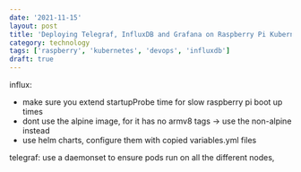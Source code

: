 ```yaml
---
date: '2021-11-15'
layout: post
title: 'Deploying Telegraf, InfluxDB and Grafana on Raspberry Pi Kubernetes cluster'
category: technology
tags: ['raspberry', 'kubernetes', 'devops', 'influxdb']
draft: true
---
```


influx:

-   make sure you extend startupProbe time for slow raspberry pi boot up times
-   dont use the alpine image, for it has no armv8 tags -> use the non-alpine instead
-   use helm charts, configure them with copied variables.yml files

telegraf:
use a daemonset to ensure pods run on all the different nodes,
